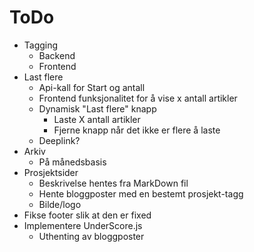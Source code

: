 ToDo
============================
* Tagging
  * Backend
  * Frontend
* Last flere
  * Api-kall for Start og antall
  * Frontend funksjonalitet for å vise x antall artikler
  * Dynamisk "Last flere" knapp
    * Laste X antall artikler
    * Fjerne knapp når det ikke er flere å laste
  * Deeplink?
* Arkiv
  * På månedsbasis
* Prosjektsider
  * Beskrivelse hentes fra MarkDown fil
  * Hente bloggposter med en bestemt prosjekt-tagg
  * Bilde/logo
* Fikse footer slik at den er fixed
* Implementere UnderScore.js
  * Uthenting av bloggposter
